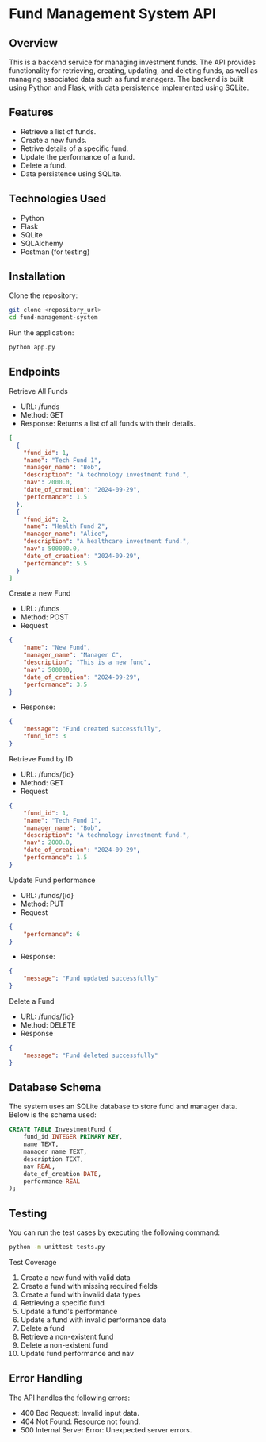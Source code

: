 # Fund Management System API

## Overview
This is a backend service for managing investment funds. The API provides functionality for retrieving, creating, updating, and deleting funds, as well as managing associated data such as fund managers. The backend is built using Python and Flask, with data persistence implemented using SQLite.

## Features
- Retrieve a list of funds.
- Create a new funds.
- Retrive details of a specific fund.
- Update the performance of a fund.
- Delete a fund.
- Data persistence using SQLite.

## Technologies Used
- Python
- Flask
- SQLite
- SQLAlchemy
- Postman (for testing)

## Installation
Clone the repository:

```bash
git clone <repository_url>
cd fund-management-system
```

Run the application:
```bash
python app.py
```

## Endpoints
Retrieve All Funds
- URL: /funds
- Method: GET
- Response: Returns a list of all funds with their details.
```json
[
  {
    "fund_id": 1,
    "name": "Tech Fund 1",
    "manager_name": "Bob",
    "description": "A technology investment fund.",
    "nav": 2000.0,
    "date_of_creation": "2024-09-29",
    "performance": 1.5
  },
  {
    "fund_id": 2,
    "name": "Health Fund 2",
    "manager_name": "Alice",
    "description": "A healthcare investment fund.",
    "nav": 500000.0,
    "date_of_creation": "2024-09-29",
    "performance": 5.5
  }
]
```

Create a new Fund
- URL: /funds
- Method: POST
- Request
```json
{
    "name": "New Fund",
    "manager_name": "Manager C",
    "description": "This is a new fund",
    "nav": 500000,
    "date_of_creation": "2024-09-29",
    "performance": 3.5
}
```
- Response:
```json
{
    "message": "Fund created successfully",
    "fund_id": 3
}
```

Retrieve Fund by ID
- URL: /funds/{id}
- Method: GET
- Request
```json
{
    "fund_id": 1,
    "name": "Tech Fund 1",
    "manager_name": "Bob",
    "description": "A technology investment fund.",
    "nav": 2000.0,
    "date_of_creation": "2024-09-29",
    "performance": 1.5
}
```

Update Fund performance
- URL: /funds/{id}
- Method: PUT
- Request
```json
{
    "performance": 6
}
```
- Response:
```json
{
    "message": "Fund updated successfully"
}
```

Delete a Fund
- URL: /funds/{id}
- Method: DELETE
- Response
```json
{
    "message": "Fund deleted successfully"
}
```

## Database Schema
The system uses an SQLite database to store fund and manager data. Below is the schema used:

```sql
CREATE TABLE InvestmentFund (
    fund_id INTEGER PRIMARY KEY,
    name TEXT,
    manager_name TEXT,
    description TEXT,
    nav REAL,
    date_of_creation DATE,
    performance REAL
);
```

## Testing
You can run the test cases by executing the following command:

``` bash
python -m unittest tests.py
```
Test Coverage
1. Create a new fund with valid data
2. Create a fund with missing required fields
3. Create a fund with invalid data types
4. Retrieving a specific fund
5. Update a fund's performance
6. Update a fund with invalid performance data
7. Delete a fund
8. Retrieve a non-existent fund
9. Delete a non-existent fund
10. Update fund performance and nav



## Error Handling
The API handles the following errors:
- 400 Bad Request: Invalid input data.
- 404 Not Found: Resource not found.
- 500 Internal Server Error: Unexpected server errors.

